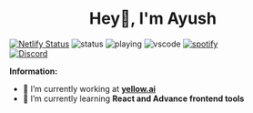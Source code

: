 <h1 align="center">Hey👋, I'm Ayush</h1>



[![Netlify Status](https://api.netlify.com/api/v1/badges/e1150bc9-fabe-471d-bf89-c197754c42b8/deploy-status)](https://app.netlify.com/sites/ayushedith/deploys)
![status](https://api.statusbadges.me/badge/status/581525444424368131?simple=true)
![playing](https://api.statusbadges.me/badge/playing/581525444424368131)
![vscode](https://api.statusbadges.me/badge/vscode/581525444424368131)
[![spotify](https://api.statusbadges.me/badge/spotify/581525444424368131)](https://api.statusbadges.me/openspotify/581525444424368131)<br>
<a href="https://discord.com/users/581525444424368131">
<img src="https://discord.c99.nl/widget/theme-2/581525444424368131.png" alt="Discord"/>
</a>



 **Information:**

- 🔭 I’m currently working at  **[yellow.ai](https://yellow.ai/)**
- 🌱 I’m currently learning  **React and Advance frontend tools**



